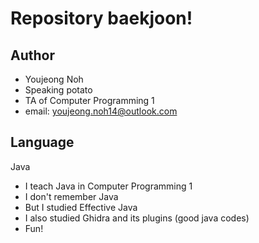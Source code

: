 # Repository baekjoon!

## Author
- Youjeong Noh
- Speaking potato
- TA of Computer Programming 1
- email: youjeong.noh14@outlook.com

## Language
Java
- I teach Java in Computer Programming 1
- I don't remember Java
- But I studied Effective Java
- I also studied Ghidra and its plugins (good java codes)
- Fun!
